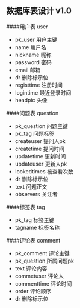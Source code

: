 ## 数据库表设计  v1.0

####用户表  user
* pk_user    用户主键
* name       用户名
* nickname   昵称
* password   密码
* email      邮箱
* dr         删除标示位
* registtime 注册时间
* logintime  最近登录时间
* headpic    头像


####问题表   question

* pk_question  问题主键
* pk_tag          问题标签
* createuser      提问人pk
* createtime   提问时间
* updatetime   更新时间
* updateuser   更新人pk
* lookedtimes  被查看次数
* dr           删除标示位
* text         问题正文
* observers    关注者

####标签表   tag

* pk_tag      标签主键
* tagname     标签名称


####评论表  comment

* pk_comment  评论主键
* pk_question 所属问题pk
* text        评论内容
* commetuser  评论人
* commenttime 评论时间
* order       评论顺序
* dr          删除标示位
